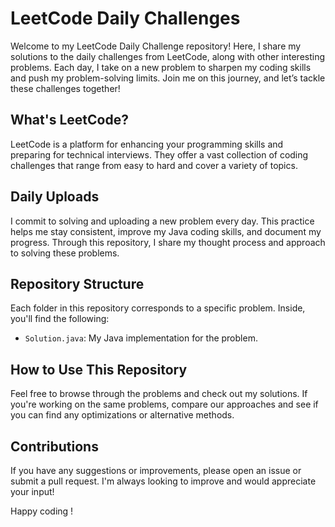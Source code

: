 # LeetCode Daily Challenges

Welcome to my LeetCode Daily Challenge repository! Here, I share my solutions to the daily challenges from LeetCode, along with other interesting problems. Each day, I take on a new problem to sharpen my coding skills and push my problem-solving limits. Join me on this journey, and let’s tackle these challenges together!

## What's LeetCode?

LeetCode is a platform for enhancing your programming skills and preparing for technical interviews. They offer a vast collection of coding challenges that range from easy to hard and cover a variety of topics.

## Daily Uploads

I commit to solving and uploading a new problem every day. This practice helps me stay consistent, improve my Java coding skills, and document my progress. Through this repository, I share my thought process and approach to solving these problems.

## Repository Structure

Each folder in this repository corresponds to a specific problem. Inside, you'll find the following:

- `Solution.java`: My Java implementation for the problem.

## How to Use This Repository

Feel free to browse through the problems and check out my solutions. If you're working on the same problems, compare our approaches and see if you can find any optimizations or alternative methods.

## Contributions

If you have any suggestions or improvements, please open an issue or submit a pull request. I'm always looking to improve and would appreciate your input!

Happy coding !
